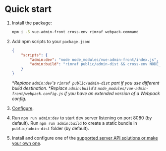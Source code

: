 # Quick start

1. Install the package:
    
    ```bash
    npm i -S vue-admin-front cross-env rimraf webpack-command
    ```

2. Add npm scripts to your `package.json`:

    ```json
    {
        "scripts": {
            "admin:dev": "node node_modules/vue-admin-front/index.js",
            "admin:build": "rimraf public/admin-dist && cross-env NODE_ENV=production webpack --config node_modules/vue-admin-front/webpack.config.js"
        }
    }
    ```

    \**Replace `admin:dev`'s `rimraf public/admin-dist` part if you use different build destination.*
    \**Replace `admin:build`'s `node_modules/vue-admin-front/webpack.config.js` if you have an extended version of a Webpack config.*

3. [Configure](configuration.md).

4. Run `npm run admin:dev` to start dev server listening on port 8080 (by default).
Run `npm run admin:build` to create a static bundle in `public/admin-dist` folder (by default).

5. Install and configure one of the [supported server API solutions or make your own one](server-api-prerequisities.md).